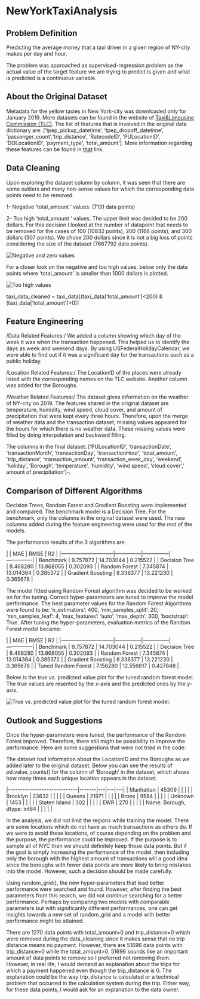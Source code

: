 # NewYorkTaxiAnalysis

## Problem Definition
Predicting the average money that a taxi driver in a given region of NY-city makes per day and hour.

The problem was approached as supervised-regression problem as the actual value of the target feature we are trying to predict is given and what is predicted is a continuous variable.

## About the Original Dataset
Metadata for the yellow taxies in New York-city was downloaded only for January 2019. More datasets can be found in the website of [Taxi&Limousine Commission (TLC)](https://www1.nyc.gov/site/tlc/about/tlc-trip-record-data.page).  The list of features that is involved in the original data dictionary are: [‘tpep_pickup_datetime’, ‘tpep_dropoff_datetime’, ‘passenger_count’,‘trip_distance’, ‘RatecodeID’, ‘PULocationID’, ‘DOLocationID’, ‘payment_type’, ‘total_amount’]. More information regarding these features can be found in [that](https://www1.nyc.gov/assets/tlc/downloads/pdf/data_dictionary_trip_records_yellow.pdf) link.

## Data Cleaning
Upon exploring the dataset column by column, it was seen that there are some outliers and many non-sense values for which the corresponding data points need to be removed. 

1- Negative ‘total_amount ‘ values. (7131 data points)

2- Too high ‘total_amount ‘ values. The upper limit was decided to be 200 dollars. For this decision I looked at the number of datapoint that needs to be removed for the cases of 100 (10832 points), 200 (1166 points), and 300 dollars (307 points).  We chose 200 dollars since it is not a big loss of points considering the size of the dataset (7667792 data points).

![Negative and zero values](/figures/figure2.png)


For a closer look on the negative and too high values, below only the data points where ‘total_amount’ is smaller than 1000 dollars is plotted.

![Too high values](/figures/figure1.png)

taxi_data_cleaned = taxi_data[(taxi_data[‘total_amount’]<200) & (taxi_data[‘total_amount’]>0)]


## Feature Engineering
/Data Related Features:/  We added a column showing which day of the week it was when the transaction happened. This helped us to identify the days as week and weekend days. By using USFederalHolidayCalendar, we were able to find out if it was a significant day for the transactions such as a public holiday. 

/Location Related Features:/  The LocationID of the places were already listed with the corresponding names on the TLC website. Another column was added for the Boroughs.

/Weather Related Features:/  The dataset gives information on the weather of NY-city on 2019. The features shared in the original dataset are temperature, humidity, wind speed, cloud cover, and amount of precipitation that were kept every three hours. Therefore, upon the merge of weather data and the transaction dataset, missing values appeared for the hours for which there is no weather data. These missing values were filled by doing interpolation and backward filling.

The columns in the final dataset: [‘PULocationID’, ‘transactionDate’, ’transactionMonth’, ‘transactionDay’, ’transactionHour’, ‘total_amount’, ’trip_distance’, ‘transaction_amount’, ‘transaction_week_day’, ‘weekend’, ‘holiday’, ’Borough’, ‘temperature’, ‘humidity’, ‘wind speed’, ‘cloud cover’,’ amount of precipitation’]-.

## Comparison of Different Algorithms 
Decision Trees, Random Forest and Gradient Boosting were implemented and compared. The benchmark model is a Decision Tree. For the benchmark, only the columns in the original dataset were used. The new columns added during the feature engineering were used for the rest of the models.

The performance results of the 3 algorithms are:

|                     | MAE      | RMSE      | R2       |
|——————————|—————|—————|—————|
| Benchmark           | 9.757872 | 14.703044 | 0.215522 |
| Decision Tree       | 8.468280 | 13.868055 | 0.302093 |
| Random Forest       | 7.345874 | 13.014364 | 0.385372 |
| Gradient Boosting   | 8.336377 | 13.221230 | 0.365678 |

The model fitted using Random Forest algorithm was decided to be worked on for the tuning. Correct hyper-parameters are tuned to improve the model performance. The best parameter values for the Random Forest Algorithms  were found to be:  ’n_estimators’: 400, ‘min_samples_split’: 20, ‘min_samples_leaf’: 4, ‘max_features’: ‘auto’, ‘max_depth’: 300, ’bootstrap’: True. After tuning the hyper-parameters, evaluation metrics of the Random Forest model became:

|                     | MAE      | RMSE      | R2       |
|——————————|—————|—————|—————|
| Benchmark           | 9.757872 | 14.703044 | 0.215522 |
| Decision Tree       | 8.468280 | 13.868055 | 0.302093 |
| Random Forest       | 7.345874 | 13.014364 | 0.385372 |
| Gradient Boosting   | 8.336377 | 13.221230 | 0.365678 |
| Tuned Random Forest | 7.156280 | 12.556617 | 0.427848 |

Below is the true vs. predicted value plot for the tuned random forest model. The true values are resented by the x-axis and the predicted ones by the y-axis.

![True vs. predicted value plot for the tuned random forest model.](/figures/figure3.png)


## Outlook and Suggestions

Once the hyper-parameters were tuned, the performance of the Random Forest improved. Therefore, there still might be possibility to improve the performance.  Here are some suggestions that were not tried in the code:

The dataset had information about the LocationID and the Boroughs as we added later to the original dataset.  Below you can see the results of pd.value_counts() for the column of ‘Borough’ in the dataset, which shows how many times each unique location appears in the dataset. 

|-----------------------------|-------|---|---|---|
| Manhattan                   | 45309 |   |   |   |
| Brooklyn                    | 23632 |   |   |   |
| Queens                      | 21971 |   |   |   |
| Bronx                       | 9584  |   |   |   |
| Unknown                     | 1453  |   |   |   |
| Staten Island               | 302   |   |   |   |
| EWR                         | 270   |   |   |   |
| Name: Borough, dtype: int64 |       |   |   |   |

In the analysis, we did not limit the regions while training the model. There are some locations which do not have as much transactions as others do. If we were to avoid these locations, of course depending on the problem and the purpose, the performance could be improved. If the purpose is to sample all of NYC then we should definitely keep those data points.  But if the goal is simply increasing the performance of the model, then including only the borough with the highest amount of transactions will a good idea since the boroughs with fewer data points are more likely to bring mistakes into the model. However, such a decision should be made carefully.

Using random_grid(), the new hyper-parameters that lead better performance were searched and found. However, after finding the best parameters from this search, we did not continue searching for a better performance. Perhaps by comparing two models with comparable parameters but with significantly different performances, one can get insights towards a new set of random_grid and a model with better performance might be attained.

There are 1270 data points with total_amount=0 and trip_distance=0 which were removed during the data_cleaning since it makes sense that no trip distance means no payment. However, there are 51696 data points with trip_distance=0 while the total_amount>0. 51696 sounds like an important amount of data points to remove so I preferred not removing them. However, in real life, I would demand an explanation about the trips for which a payment happened even though the trip_distance is 0. The explanation could be the way trip_distance is calculated or a technical problem that occurred in the calculation system during the trip. Either way, for these data points, I would ask for an explanation to the data owner.

